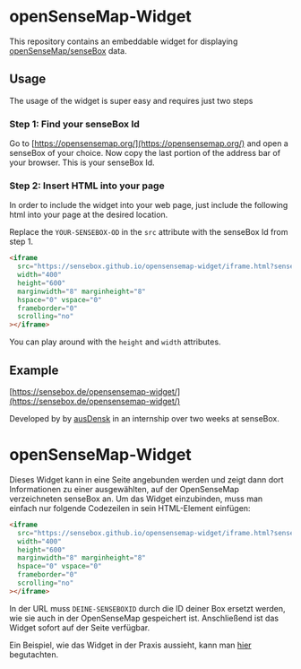 # openSenseMap-Widget

This repository contains an embeddable widget for displaying [openSenseMap/senseBox](https://opensensemap.org) data.

## Usage
The usage of the widget is super easy and requires just two steps

### Step 1: Find your senseBox Id
Go to [https://opensensemap.org/](https://opensensemap.org/) and open a senseBox of your choice. Now copy the last portion of the address bar of your browser. This is your senseBox Id.

### Step 2: Insert HTML into your page
In order to include the widget into your web page, just include the following html into your page at the desired location.

Replace the `YOUR-SENSEBOX-OD` in the `src` attribute with the senseBox Id from step 1.
```html
<iframe
  src="https://sensebox.github.io/opensensemap-widget/iframe.html?senseboxId=YOUR-SENSEBOX-ID"
  width="400"
  height="600"
  marginwidth="8" marginheight="8"
  hspace="0" vspace="0"
  frameborder="0"
  scrolling="no"
></iframe>
```
You can play around with the `height` and `width` attributes.

## Example
[https://sensebox.de/opensensemap-widget/](https://sensebox.de/opensensemap-widget/)

Developed by by [ausDensk](https://github.com/ausDensk) in an internship over two weeks at senseBox.

# openSenseMap-Widget
Dieses Widget kann in eine Seite angebunden werden und zeigt dann dort Informationen zu einer ausgewählten,
auf der OpenSenseMap verzeichneten senseBox an. Um das Widget einzubinden, muss man einfach nur folgende Codezeilen
in sein HTML-Element einfügen:
```html
<iframe
  src="https://sensebox.github.io/opensensemap-widget/iframe.html?senseboxId=DEINE-SENSEBOXID"
  width="400"
  height="600"
  marginwidth="8" marginheight="8"
  hspace="0" vspace="0"
  frameborder="0"
  scrolling="no"
></iframe>
```

In der URL muss `DEINE-SENSEBOXID` durch die ID deiner Box ersetzt werden, wie sie auch in der OpenSenseMap
gespeichert ist. Anschließend ist das Widget sofort auf der Seite verfügbar.

Ein Beispiel, wie das Widget in der Praxis aussieht, kann man [hier](https://sensebox.de/opensensemap-widget/) begutachten.
